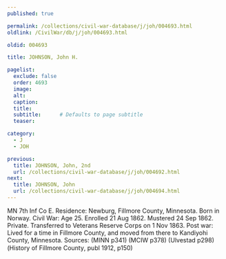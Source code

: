 ```yaml
---
published: true

permalink: /collections/civil-war-database/j/joh/004693.html
oldlink: /CivilWar/db/j/joh/004693.html

oldid: 004693

title: JOHNSON, John H.

pagelist:
  exclude: false
  order: 4693
  image: 
  alt:
  caption:
  title:
  subtitle:      # Defaults to page subtitle
  teaser:

category: 
  - J 
  - JOH

previous:
  title: JOHNSON, John, 2nd
  url: /collections/civil-war-database/j/joh/004692.html  
next:
  title: JOHNSON, John
  url: /collections/civil-war-database/j/joh/004694.html   
---
```

MN 7th Inf Co E. Residence: Newburg, Fillmore County, Minnesota. Born in Norway. Civil War: Age 25. Enrolled 21 Aug 1862. Mustered 24 Sep 1862. Private. Transferred to Veterans Reserve Corps on 1 Nov 1863. Post war: Lived for a time in Fillmore County, and moved from there to Kandiyohi County, Minnesota. Sources: (MINN p341) (MCIW p378) (Ulvestad p298) (&#147;History of Fillmore County&#148;, publ 1912, p150)